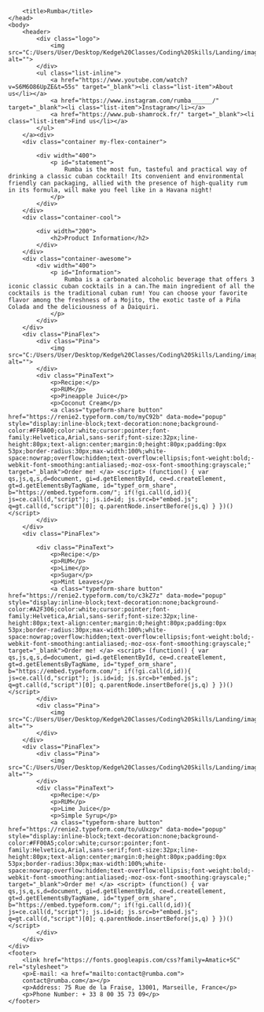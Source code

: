 <!doctype html>
<html>
	<head>
		<meta charset="UTF-8">
		<link href="https://fonts.googleapis.com/css?family=Caveat" rel="stylesheet">
		<link href="https://fonts.googleapis.com/css?family=Bad+Script" rel="stylesheet">
		<link href="https://fonts.googleapis.com/css?family=Poiret+One" rel="stylesheet">
		<link href="https://fonts.googleapis.com/css?family=Tangerine" rel="stylesheet">
		<link href="https://fonts.googleapis.com/css?family=Fredericka+the+Great" rel="stylesheet">
		<link href="https://fonts.googleapis.com/css?family=Love+Ya+Like+A+Sister" rel="stylesheet">
		<link href="https://fonts.googleapis.com/css?family=Neucha" rel="stylesheet">
		<link href="https://fonts.googleapis.com/css?family=Cedarville+Cursive" rel="stylesheet">
		<link href="https://fonts.googleapis.com/css?family=Patrick+Hand+SC" rel="stylesheet">
		<link rel="stylesheet" type="text/css" href="style.css">
		
		<title>Rumba</title>
	</head>
	<body>
		<header>
			<div class="logo">
				<img src="C:/Users/User/Desktop/Kedge%20Classes/Coding%20Skills/Landing/images/RUMBA%20LOGO.png" alt="">
			</div>
			<ul class="list-inline">
				<a href="https://www.youtube.com/watch?v=S6M6O86UpZE&t=55s" target="_blank"><li class="list-item">About us</li></a>
				<a href="https://www.instagram.com/rumba______/" target="_blank"><li class="list-item">Instagram</li></a>
				<a href="https://www.pub-shamrock.fr/" target="_blank"><li class="list-item">Find us</li></a>
			</ul>
		</a><div>
		<div class="container my-flex-container">
			
			<div width="400">
				<p id="statement">
					Rumba is the most fun, tasteful and practical way of drinking a classic cuban cocktail! Its convenient and environmental friendly can packaging, allied with the presence of high-quality rum in its formula, will make you feel like in a Havana night!
				</p>
			</div> 
		</div>
		<div class="container-cool">
			
			<div width="200">
				<h2>Product Information</h2>
			</div>
		</div>
		<div class="container-awesome">
			<div width="400">
				<p id="Information">
					Rumba is a carbonated alcoholic beverage that offers 3 iconic classic cuban cocktails in a can.The main ingredient of all the cocktails is the traditional cuban rum! You can choose your favorite flavor among the freshness of a Mojito, the exotic taste of a Piña Colada and the deliciousness of a Daiquiri.
				</p>
			</div>
		</div>
		<div class="PinaFlex">
			<div class="Pina">
				<img src="C:/Users/User/Desktop/Kedge%20Classes/Coding%20Skills/Landing/images/Pina%20Colada%20(25cl)%202.png" alt="">
			</div>
			<div class="PinaText">
				<p>Recipe:</p>
				<p>RUM</p>
				<p>Pineapple Juice</p>
				<p>Coconut Cream</p>
				<a class="typeform-share button" href="https://renie2.typeform.com/to/myC92b" data-mode="popup" style="display:inline-block;text-decoration:none;background-color:#FF9A00;color:white;cursor:pointer;font-family:Helvetica,Arial,sans-serif;font-size:32px;line-height:80px;text-align:center;margin:0;height:80px;padding:0px 53px;border-radius:30px;max-width:100%;white-space:nowrap;overflow:hidden;text-overflow:ellipsis;font-weight:bold;-webkit-font-smoothing:antialiased;-moz-osx-font-smoothing:grayscale;" target="_blank">Order me! </a> <script> (function() { var qs,js,q,s,d=document, gi=d.getElementById, ce=d.createElement, gt=d.getElementsByTagName, id="typef_orm_share", b="https://embed.typeform.com/"; if(!gi.call(d,id)){ js=ce.call(d,"script"); js.id=id; js.src=b+"embed.js"; q=gt.call(d,"script")[0]; q.parentNode.insertBefore(js,q) } })() </script>
			</div>
		</div>
		<div class="PinaFlex">
			
			<div class="PinaText">
				<p>Recipe:</p>
				<p>RUM</p>
				<p>Lime</p>
				<p>Sugar</p>
				<p>Mint Leaves</p>
				<a class="typeform-share button" href="https://renie2.typeform.com/to/c3kZ7z" data-mode="popup" style="display:inline-block;text-decoration:none;background-color:#A2F306;color:white;cursor:pointer;font-family:Helvetica,Arial,sans-serif;font-size:32px;line-height:80px;text-align:center;margin:0;height:80px;padding:0px 53px;border-radius:30px;max-width:100%;white-space:nowrap;overflow:hidden;text-overflow:ellipsis;font-weight:bold;-webkit-font-smoothing:antialiased;-moz-osx-font-smoothing:grayscale;" target="_blank">Order me! </a> <script> (function() { var qs,js,q,s,d=document, gi=d.getElementById, ce=d.createElement, gt=d.getElementsByTagName, id="typef_orm_share", b="https://embed.typeform.com/"; if(!gi.call(d,id)){ js=ce.call(d,"script"); js.id=id; js.src=b+"embed.js"; q=gt.call(d,"script")[0]; q.parentNode.insertBefore(js,q) } })() </script>
			</div>
			<div class="Pina">
				<img src="C:/Users/User/Desktop/Kedge%20Classes/Coding%20Skills/Landing/images/Mojito%20(25cl)%202.png" alt="">
			</div>
		</div>
		<div class="PinaFlex">
			<div class="Pina">
				<img src="C:/Users/User/Desktop/Kedge%20Classes/Coding%20Skills/Landing/images/Daiquiri%20(25cl)%202.png" alt="">
			</div>
			<div class="PinaText">
				<p>Recipe:</p>
				<p>RUM</p>
				<p>Lime Juice</p>
				<p>Simple Syrup</p>
				<a class="typeform-share button" href="https://renie2.typeform.com/to/uUxzgv" data-mode="popup" style="display:inline-block;text-decoration:none;background-color:#FF00A5;color:white;cursor:pointer;font-family:Helvetica,Arial,sans-serif;font-size:32px;line-height:80px;text-align:center;margin:0;height:80px;padding:0px 53px;border-radius:30px;max-width:100%;white-space:nowrap;overflow:hidden;text-overflow:ellipsis;font-weight:bold;-webkit-font-smoothing:antialiased;-moz-osx-font-smoothing:grayscale;" target="_blank">Order me! </a> <script> (function() { var qs,js,q,s,d=document, gi=d.getElementById, ce=d.createElement, gt=d.getElementsByTagName, id="typef_orm_share", b="https://embed.typeform.com/"; if(!gi.call(d,id)){ js=ce.call(d,"script"); js.id=id; js.src=b+"embed.js"; q=gt.call(d,"script")[0]; q.parentNode.insertBefore(js,q) } })() </script>
			</div>
		</div>
	</div>
	<footer>
		<link href="https://fonts.googleapis.com/css?family=Amatic+SC" rel="stylesheet">
		<p>E-mail: <a href="mailto:contact@rumba.com">
		contact@rumba.com</a></p>
		<p>Address: 75 Rue de la Fraise, 13001, Marseille, France</p>
		<p>Phone Number: + 33 8 00 35 73 09</p>
	</footer>
</body>
</html>
